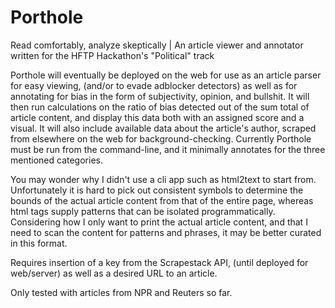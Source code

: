 # Porthole

Read comfortably, analyze skeptically | An article viewer and annotator written for the HFTP Hackathon's "Political" track

Porthole will eventually be deployed on the web for use as an article parser for easy viewing, (and/or to evade adblocker detectors) as well as for annotating for bias in the form of subjectivity, opinion, and bullshit. It will then run calculations on the ratio of bias detected out of the sum total of article content, and display this data both with an assigned score and a visual. It will also include available data about the article's author, scraped from elsewhere on the web for background-checking. Currently Porthole must be run from the command-line, and it minimally annotates for the three mentioned categories.

You may wonder why I didn't use a cli app such as html2text to start from. Unfortunately it is hard to pick out consistent symbols to determine the bounds of the actual article content from that of the entire page, whereas html tags supply patterns that can be isolated programmatically. Considering how I only want to print the actual article content, and that I need to scan the content for patterns and phrases, it may be better curated in this format.

Requires insertion of a key from the Scrapestack API, (until deployed for web/server) as well as a desired URL to an article.  

Only tested with articles from NPR and Reuters so far.

